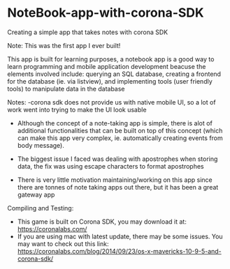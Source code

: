 # NoteBook-app-with-corona-SDK
Creating a simple app that takes notes with corona SDK

Note: This was the first app I ever built!

This app is built for learning purposes, a notebook app is a good way to learn programming and mobile
application development beacuse the elements involved include: querying an SQL database, creating a frontend
for the database (ie. via listview), and implementing tools (user friendly tools) to manipulate data in the database

Notes:
-corona sdk does not provide us with native mobile UI, so a lot of work went into trying to make the UI
look usable

- Although the concept of a note-taking app is simple, there is alot of additional functionalities that can
be built on top of this concept (which can make this app very complex, ie. automatically creating events from body message).

- The biggest issue I faced was dealing with apostrophes when storing data, the fix was using escape characters
to format apostrophes

- There is very little motivation maintaining/working on this app since there are tonnes of note taking apps out there,
but it has been a great gateway app


Compiling and Testing:

  - This game is built on Corona SDK, you may download it at: https://coronalabs.com/
  - If you are using mac with latest update, there may be some issues. You may want to check out this link: https://coronalabs.com/blog/2014/09/23/os-x-mavericks-10-9-5-and-corona-sdk/




